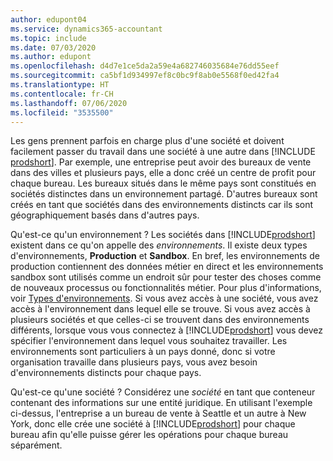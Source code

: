 ```yaml
---
author: edupont04
ms.service: dynamics365-accountant
ms.topic: include
ms.date: 07/03/2020
ms.author: edupont
ms.openlocfilehash: d4d7e1ce5da2a59e4a682746035684e76dd55eef
ms.sourcegitcommit: ca5bf1d934997ef8c0bc9f8ab0e5568f0ed42fa4
ms.translationtype: HT
ms.contentlocale: fr-CH
ms.lasthandoff: 07/06/2020
ms.locfileid: "3535500"
---
```

Les gens prennent parfois en charge plus d'une société et doivent facilement passer du travail dans une société à une autre dans [!INCLUDE [prodshort](prodshort.md)]. Par exemple, une entreprise peut avoir des bureaux de vente dans des villes et plusieurs pays, elle a donc créé un centre de profit pour chaque bureau. Les bureaux situés dans le même pays sont constitués en sociétés distinctes dans un environnement partagé. D'autres bureaux sont créés en tant que sociétés dans des environnements distincts car ils sont géographiquement basés dans d'autres pays.  

Qu'est-ce qu'un environnement ? Les sociétés dans [!INCLUDE[prodshort](prodshort.md)] existent dans ce qu'on appelle des *environnements*. Il existe deux types d'environnements, **Production** et **Sandbox**. En bref, les environnements de production contiennent des données métier en direct et les environnements sandbox sont utilisés comme un endroit sûr pour tester des choses comme de nouveaux processus ou fonctionnalités métier. Pour plus d'informations, voir [Types d'environnements](/dynamics365/business-central/dev-itpro/administration/tenant-admin-center-environments#types-of-environments). Si vous avez accès à une société, vous avez accès à l'environnement dans lequel elle se trouve. Si vous avez accès à plusieurs sociétés et que celles-ci se trouvent dans des environnements différents, lorsque vous vous connectez à [!INCLUDE[prodshort](prodshort.md)] vous devez spécifier l'environnement dans lequel vous souhaitez travailler. Les environnements sont particuliers à un pays donné, donc si votre organisation travaille dans plusieurs pays, vous avez besoin d'environnements distincts pour chaque pays.  

Qu'est-ce qu'une société ? Considérez une *société* en tant que conteneur contenant des informations sur une entité juridique. En utilisant l'exemple ci-dessus, l'entreprise a un bureau de vente à Seattle et un autre à New York, donc elle crée une société à [!INCLUDE[prodshort](prodshort.md)] pour chaque bureau afin qu'elle puisse gérer les opérations pour chaque bureau séparément.  
